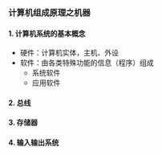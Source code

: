 ### 计算机组成原理之机器

#### 1. 计算机系统的基本概念

- 硬件：计算机实体，主机、外设
- 软件：由各类特殊功能的信息（程序）组成
  - 系统软件
  - 应用软件

#### 2. 总线
#### 3. 存储器
#### 4. 输入输出系统
 